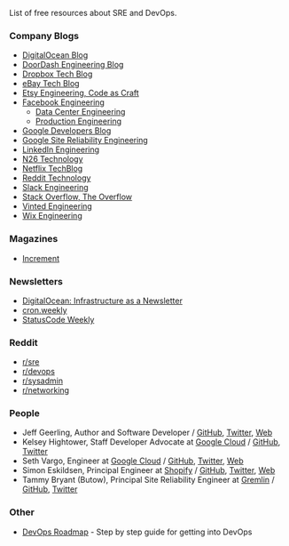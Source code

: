 List of free resources about SRE and DevOps.

### Company Blogs
- [DigitalOcean Blog](https://digitalocean.com/blog)
- [DoorDash Engineering Blog](https://doordash.engineering)
- [Dropbox Tech Blog](https://blogs.dropbox.com/tech)
- [eBay Tech Blog](https://tech.ebayinc.com)
- [Etsy Engineering, Code as Craft](https://codeascraft.com)
- [Facebook Engineering](https://engineering.fb.com)
  - [Data Center Engineering](https://engineering.fb.com/category/data-center-engineering)
  - [Production Engineering](https://engineering.fb.com/category/production-engineering)
- [Google Developers Blog](https://developers.googleblog.com)
- [Google Site Reliability Engineering](https://landing.google.com/sre)
- [LinkedIn Engineering](https://engineering.linkedin.com/blog)
- [N26 Technology](https://medium.com/insiden26/tagged/technology)
- [Netflix TechBlog](https://medium.com/netflix-techblog)
- [Reddit Technology](https://redditblog.com/topic/technology)
- [Slack Engineering](https://slack.engineering)
- [Stack Overflow, The Overflow](https://stackoverflow.blog)
- [Vinted Engineering](https://engineering.vinted.com)
- [Wix Engineering](https://www.wix.engineering)

### Magazines
- [Increment](https://increment.com)

### Newsletters
- [DigitalOcean: Infrastructure as a Newsletter](https://digitalocean.com/community/newsletter)
- [cron.weekly](https://ma.ttias.be/cronweekly)
- [StatusCode Weekly](https://weekly.statuscode.com)

### Reddit
- [r/sre](https://reddit.com/r/sre)
- [r/devops](https://reddit.com/r/devops)
- [r/sysadmin](https://reddit.com/r/sysadmin)
- [r/networking](https://reddit.com/r/networking)

### People
- Jeff Geerling, Author and Software Developer / [GitHub](https://github.com/geerlingguy), [Twitter](https://twitter.com/geerlingguy), [Web](https://jeffgeerling.com)
- Kelsey Hightower, Staff Developer Advocate at [Google Cloud](https://cloud.google.com) / [GitHub](https://github.com/kelseyhightower), [Twitter](https://twitter.com/kelseyhightower)
- Seth Vargo, Engineer at [Google Cloud](https://cloud.google.com) / [GitHub](https://github.com/sethvargo), [Twitter](https://twitter.com/sethvargo), [Web](https://sethvargo.com)
- Simon Eskildsen, Principal Engineer at [Shopify](https://shopify.com) / [GitHub](https://github.com/sirupsen), [Twitter](https://twitter.com/Sirupsen), [Web](https://sirupsen.com)
- Tammy Bryant (Butow), Principal Site Reliability Engineer at [Gremlin](https://gremlin.com) / [GitHub](https://github.com/tammybutow), [Twitter](https://twitter.com/tammyxbryant)

### Other
- [DevOps Roadmap](https://roadmap.sh/devops) - Step by step guide for getting into DevOps
